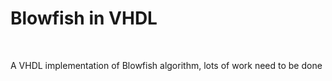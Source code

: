 # Blowfish in VHDL

<br>

A VHDL implementation of Blowfish algorithm, lots of work need to be done
